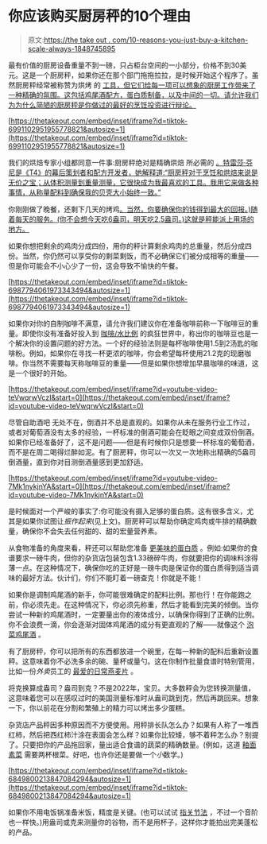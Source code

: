 # 你应该购买厨房秤的10个理由

> 原文:[https://the take out . com/10-reasons-you-just-buy-a-kitchen-scale-always-1848745895](https://thetakeout.com/10-reasons-you-should-just-buy-a-kitchen-scale-already-1848745895)

最有价值的厨房设备重量不到一磅，只占柜台空间的一小部分，价格不到30美元。这是一个厨房秤，如果你还在那个部门拖拖拉拉，是时候开始这个程序了。虽然厨房秤经常被称赞为烘烤 的 [工具，但它们给每一项可以想象的厨房工作带来了一种精确的氛围。这包括鸡尾酒配方，蛋白质制备，以及中间的一切。请允许我们为为什么简陋的厨房秤是你做过的最好的烹饪投资进行辩论。](https://thetakeout.com/best-equipment-for-bakers-according-to-experts-1848334495) 

 [https://thetakeout.com/embed/inset/iframe?id=tiktok-6991102951955778821&autosize=1](https://thetakeout.com/embed/inset/iframe?id=tiktok-6991102951955778821&autosize=1) 

我们的烘焙专家小组都同意一件事:厨房秤绝对是精确烘焙 所必需的 [。特雷莎·芬尼是《T4》](https://thetakeout.com/how-to-measure-baking-ingredients-scale-tiktok-1847407206)[的幕后策划者和配方开发者，她解释道:“厨房秤对于烹饪和烘焙来说是无价之宝；从体积测量到重量测量，它很快成为我最喜欢的工具。我用它来做各种事情，从称量配料到确保我的贝壳大小始终一致。”](https://www.teresamadethis.com/)

你刚刚做了晚餐，还剩下几天的烤鸡[。当然，你要确保你的钱得到最大的回报。)随着每天的服务。(你不会想今天吃6盎司，明天吃2.5盎司。)这就是秤能派上用场的地方。](https://thetakeout.com/best-grilled-chicken-sauce-recipes-white-bbq-garlic-1847215112)

如果你想把剩余的鸡肉分成四份，用你的秤计算剩余鸡肉的总重量，然后分成四份。当然，你仍然可以享受你的剩菜剩饭，而不必确保它们被分成相等的重量——但是你可能会不小心少了一份，这会导致不愉快的午餐。

 [https://thetakeout.com/embed/inset/iframe?id=tiktok-6987794061973343494&autosize=1](https://thetakeout.com/embed/inset/iframe?id=tiktok-6987794061973343494&autosize=1) 

如果你对你的自制咖啡不满意，请允许我们建议你在准备咖啡前称一下咖啡豆的重量。即使你没有准备好投入到 [咖啡/水比例](https://chamberlaincoffee.com/blogs/inspiration/how-much-coffee-per-cup-this-is-how-you-get-it-right) 的疯狂世界中，称出你的咖啡豆也是一个解决你的设置问题的好方法。一个好的经验法则是每杯咖啡使用1.5到2汤匙的咖啡粉。例如，如果你在寻找一杯更浓的咖啡，你会希望每杯使用21.2克的现磨咖啡。你当然不需要每天称咖啡豆的重量——但是如果你想增加早晨咖啡的味道，这是一个很好的开始。

 [https://thetakeout.com/embed/inset/iframe?id=youtube-video-teVwqrwVczI&start=0](https://thetakeout.com/embed/inset/iframe?id=youtube-video-teVwqrwVczI&start=0) 

尽管自助酒吧 无处不在，倒酒并不总是直观的。如果你从未在服务行业工作过，或者对葡萄酒没有太多的经验，一杯标准的倒酒可能会在眨眼之间变成双份倒酒。如果你已经准备好了，这不是问题——但是有时候你只是想要一杯标准的葡萄酒，而不是在周二喝得烂醉如泥。有了厨房秤，你可以一次又一次地称出精确的5盎司倒酒量，直到你对目测倒酒量感到更加舒适。

 [https://thetakeout.com/embed/inset/iframe?id=youtube-video-7Mk1nykjnYA&start=0](https://thetakeout.com/embed/inset/iframe?id=youtube-video-7Mk1nykjnYA&start=0) 

是时候面对一个严峻的事实了:你可能没有摄入足够的蛋白质。这有很多含义，尤其是如果你试图让*振作起来*(见上文)。厨房秤可以帮助你确定鸡肉或牛排的精确数量，确保你不会失去任何甜的、甜的宏量营养素。

从食物准备的角度来看，秤还可以帮助您准备 [更美味的蛋白质](https://thetakeout.com/best-burger-recipe-homemade-sliders-blended-less-fat-1847262165) 。例如:如果你的食谱要求一磅牛肉，但你的杂货店包装包含1.33磅碎牛肉，你就要把你的调味料涂得薄一点。在这种情况下，确保你吃的正好是一磅牛肉是保证你的蛋白质得到适当调味的最好方法。伙计们，你们不能盯着一磅查克！你就是不能！

如果你是调制鸡尾酒的新手，你可能很难确定的配料比例。那也行！在你能跑之前，你必须先走。在这种情况下，你必须先称重，然后才能看到完美的倾倒。当你尝试一种新的鸡尾酒时，一定要量出你的液体成分，以确保你得到了正确的比例。你不会浪费一滴，你会逐渐对固体鸡尾酒的成分有更直观的了解——就像这个 [泡菜鸡尾酒](https://thetakeout.com/recipe-gin-and-pickle-cocktail-topo-chico-katzs-deli-1847752872) 。

有了厨房秤，你可以把所有的东西都放进一个碗里，在每一种新的配料后重新设置秤。这意味着你不必洗多余的碗、量杯或量勺。这在你制作批量食谱时特别管用，比如一份*外卖*员工的 [最爱的日常燕麦片](https://thetakeout.com/best-protein-oatmeal-for-weight-lifting-strength-train-1848738331) 。

将克换算成盎司？盎司到克？不是2022年，宝贝。大多数秤会为您转换测量值，这意味着您可以在感叹过时的美国测量标准时从盎司跳到克，然后再跳回来。想象一下，你以前花在分割和繁殖上的精力可以烤出多少蛋糕。

杂货店产品秤因多种原因而不方便使用。用秤排长队怎么办？如果有人称了一堆西红柿，然后把西红柿汁涂在表面会怎么样？如果你比较矮，够不着秤怎么办？别提了。只要把你的产品拖回家，量出适合食谱的蔬菜的精确数量。(例如，这道 [釉面素菜](https://thetakeout.com/glazed-roasted-vegetables-recipe-1838712443) 需要两杯根菜。好吧，也许你还是要做一个*小*数学。)

 [https://thetakeout.com/embed/inset/iframe?id=tiktok-6849800213847084294&autosize=1](https://thetakeout.com/embed/inset/iframe?id=tiktok-6849800213847084294&autosize=1) 

如果你不用电饭锅准备米饭，精度是关键。(也可以试试 [指关节法](https://www.thespruceeats.com/what-is-the-rice-finger-trick-4771394) ，不过一个音阶也一样快。)用盎司或克来测量你的谷物，而不是用杯子，这样你才能拍出完美蓬松的产品。